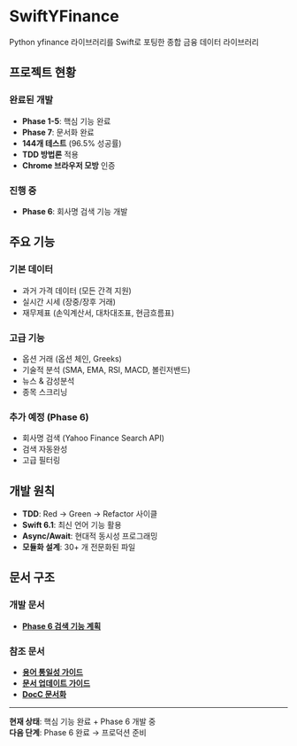 # SwiftYFinance

Python yfinance 라이브러리를 Swift로 포팅한 종합 금융 데이터 라이브러리

## 프로젝트 현황

### 완료된 개발
- **Phase 1-5**: 핵심 기능 완료
- **Phase 7**: 문서화 완료
- **144개 테스트** (96.5% 성공률)
- **TDD 방법론** 적용
- **Chrome 브라우저 모방** 인증

### 진행 중
- **Phase 6**: 회사명 검색 기능 개발

## 주요 기능

### 기본 데이터
- 과거 가격 데이터 (모든 간격 지원)
- 실시간 시세 (장중/장후 거래)
- 재무제표 (손익계산서, 대차대조표, 현금흐름표)

### 고급 기능  
- 옵션 거래 (옵션 체인, Greeks)
- 기술적 분석 (SMA, EMA, RSI, MACD, 볼린저밴드)
- 뉴스 & 감성분석
- 종목 스크리닝

### 추가 예정 (Phase 6)
- 회사명 검색 (Yahoo Finance Search API)
- 검색 자동완성
- 고급 필터링

## 개발 원칙
- **TDD**: Red → Green → Refactor 사이클
- **Swift 6.1**: 최신 언어 기능 활용
- **Async/Await**: 현대적 동시성 프로그래밍
- **모듈화 설계**: 30+ 개 전문화된 파일

## 문서 구조

### 개발 문서
- **[Phase 6 검색 기능 계획](docs/plans/company-name-search-feature-plan.md)**

### 참조 문서
- **[용어 통일성 가이드](docs/docc/terminology-guide.md)**
- **[문서 업데이트 가이드](docs/docc/documentation-update-process.md)**
- **[DocC 문서화](docs/docc/docc-documentation.md)**

---

**현재 상태**: 핵심 기능 완료 + Phase 6 개발 중  
**다음 단계**: Phase 6 완료 → 프로덕션 준비